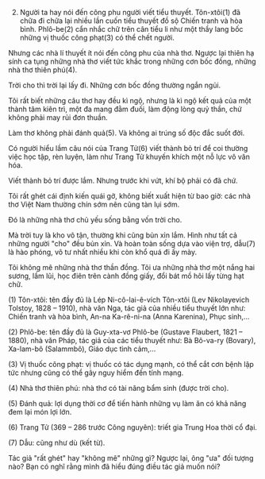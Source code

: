 2. Người ta hay nói đến công phu người viết tiểu thuyết. Tôn-xtôi(1) đã chữa đi chữa lại nhiều lần cuốn tiểu thuyết đồ sộ Chiến tranh và hòa bình. Phlô-be(2) cẩn nhắc chữ trên cân tiểu li như một thầy lang bốc những vị thuốc công phạt(3) có thể chết người.

Nhưng các nhà lí thuyết ít nói đến công phu của nhà thơ. Ngược lại thiên hạ sính ca tụng những nhà thơ viết tức khắc trong những cơn bốc đồng, những nhà thơ thiên phú(4).

Trời cho thì trời lại lấy đi. Những cơn bốc đồng thường ngắn ngủi.

Tôi rất biết những câu thơ hay đều kì ngộ, nhưng là kì ngộ kết quả của một thành tâm kiên trì, một đa mang đằm đuối, làm động lòng quỷ thần, chứ không phải may rủi đơn thuần.

Làm thơ không phải đánh quả(5). Và không ai trúng số độc đắc suốt đời.

Có người hiểu lầm câu nói của Trang Tử(6) viết thành bỏ trí để coi thường việc học tập, rèn luyện, làm như Trang Tử khuyến khích một nỗ lực vô văn hóa.

Viết thành bỏ trí được lắm. Nhưng trước khi vứt, khí bộ phải có đã chứ.

Tôi rất ghét cái định kiến quái gở, không biết xuất hiện từ bao giờ: các nhà thơ Việt Nam thường chín sớm nên cũng tàn lụi sớm.

Đó là những nhà thơ chủ yếu sống bằng vốn trời cho.

Mà trời tuy là kho vô tận, thường khi cũng bủn xỉn lắm. Hình như tất cả những người "cho" đều bủn xỉn. Và hoàn toàn sống dựa vào viện trợ, dẫu(7) là hào phóng, vô tư nhất nhiều khi còn khổ quá đi ấy mày.

Tôi không mê những nhà thơ thần đồng. Tôi ưa những nhà thơ một nắng hai sương, lầm lũi, học điên trên cành đồng giấy, đổi bát mồ hôi lấy từng hạt chữ.

(1) Tôn-xtôi: tên đầy đủ là Lép Ni-cô-lai-ê-vích Tôn-xtôi (Lev Nikolayevich Tolstoy, 1828 – 1910), nhà văn Nga, tác giả của nhiều tiểu thuyết lớn như: Chiến tranh và hòa bình, An-na Ka-rê-ni-na (Anna Karenina), Phục sinh,...

(2) Phlô-be: tên đầy đủ là Guy-xta-vơ Phlô-be (Gustave Flaubert, 1821 – 1880), nhà văn Pháp, tác giả của các tiểu thuyết như: Bà Bô-va-ry (Bovary), Xa-lam-bô (Salammbô), Giáo dục tình cảm,...

(3) Vị thuốc công phạt: vị thuốc có tác dụng mạnh, có thể cắt cơn bệnh lập tức nhưng cũng có thể gây nguy hiểm đến tính mạng.

(4) Nhà thơ thiên phú: nhà thơ có tài năng bẩm sinh (được trời cho).

(5) Đánh quả: lợi dụng thời cơ để tiến hành những vụ làm ăn có khả năng đem lại món lợi lớn.

(6) Trang Tử (369 – 286 trước Công nguyên): triết gia Trung Hoa thời cổ đại.

(7) Dẫu: cũng như dù (kết từ).

Tác giả "rất ghét" hay "không mê" những gì? Ngược lại, ông "ưa" đối tượng nào? Bạn có nghĩ rằng mình đã hiểu đúng điều tác giả muốn nói?